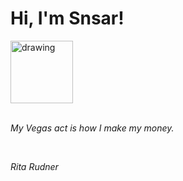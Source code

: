 <h1>Hi, I'm Snsar!</h1> <img src="https://acegif.com/wp-content/uploads/2021/4fh5wi/pepefrg-21.gif" alt="drawing"  height = "100"/> <br> <br> <p><i>My Vegas act is how I make my money.</i></p> <br> <p><i>Rita Rudner</i></p>